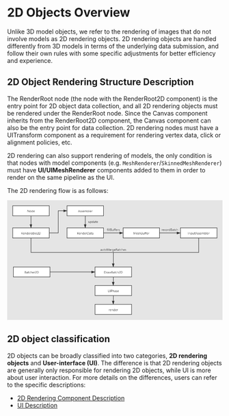 # 2D Objects Overview

Unlike 3D model objects, we refer to the rendering of images that do not involve models as 2D rendering objects. 2D rendering objects are handled differently from 3D models in terms of the underlying data submission, and follow their own rules with some specific adjustments for better efficiency and experience.

## 2D Object Rendering Structure Description

The RenderRoot node (the node with the RenderRoot2D component) is the entry point for 2D object data collection, and all 2D rendering objects must be rendered under the RenderRoot node. Since the Canvas component inherits from the RenderRoot2D component, the Canvas component can also be the entry point for data collection. 2D rendering nodes must have a UITransform component as a requirement for rendering vertex data, click or alignment policies, etc.

2D rendering can also support rendering of models, the only condition is that nodes with model components (e.g. `MeshRenderer`/`SkinnedMeshRenderer`) must have **UI/UIMeshRenderer** components added to them in order to render on the same pipeline as the UI.

The 2D rendering flow is as follows:

![render](render.png)

## 2D object classification

2D objects can be broadly classified into two categories, **2D rendering objects** and **User-interface (UI)**. The difference is that 2D rendering objects are generally only responsible for rendering 2D objects, while UI is more about user interaction. For more details on the differences, users can refer to the specific descriptions:

- [2D Rendering Component Description](2d-render/index.md)
- [UI Description](../ui-system/components/engine/index.md)
